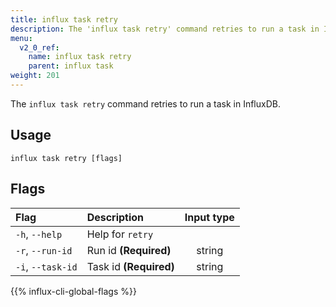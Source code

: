 ```yaml
---
title: influx task retry
description: The 'influx task retry' command retries to run a task in InfluxDB.
menu:
  v2_0_ref:
    name: influx task retry
    parent: influx task
weight: 201
---
```


The `influx task retry` command retries to run a task in InfluxDB.

## Usage
```
influx task retry [flags]
```

## Flags
| Flag              | Description            | Input type  |
|:----              |:-----------            |:----------: |
| `-h`, `--help`    | Help for `retry`       |             |
| `-r`, `--run-id`  | Run id **(Required)**  | string      |
| `-i`, `--task-id` | Task id **(Required)** | string      |

{{% influx-cli-global-flags %}}
